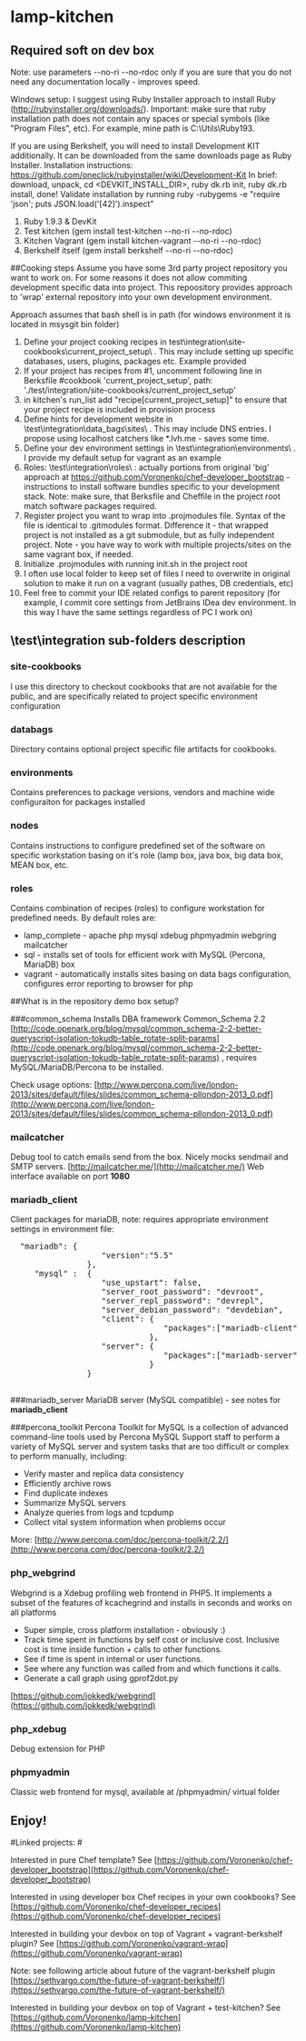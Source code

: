 lamp-kitchen
===============

## Required soft on dev box

Note: use parameters --no-ri --no-rdoc only if you are sure that you do not need any documentation locally - improves speed.

Windows setup: I suggest using Ruby Installer approach to install Ruby (http://rubyinstaller.org/downloads/).
Important: make sure that ruby installation path does not contain any spaces or special symbols (like "Program Files", etc).
For example, mine path is  C:\Utils\Ruby193\. 

If you are using Berkshelf, you will need to install Development KIT additionally. It can be downloaded from the same downloads page as Ruby Installer.
Installation instructions: https://github.com/oneclick/rubyinstaller/wiki/Development-Kit
In brief: download, unpack, cd <DEVKIT_INSTALL_DIR>,  ruby dk.rb init,  ruby dk.rb install, done!
Validate installation by running ruby -rubygems -e "require 'json'; puts JSON.load('[42]').inspect"


1. Ruby 1.9.3 & DevKit
2. Test kitchen  (gem install test-kitchen --no-ri --no-rdoc)
3. Kitchen Vagrant (gem install kitchen-vagrant --no-ri --no-rdoc)
4. Berkshelf itself (gem install berkshelf --no-ri --no-rdoc)


##Cooking steps
Assume you have some 3rd party project repository you want to work on. For some reasons it does not allow commiting development specific data into project. 
This repoository provides approach to 'wrap' external repository into your own development environment.

Approach assumes that bash shell is in path (for windows environment it is located in msysgit bin folder)

1.  Define your project cooking recipes in test\integration\site-cookbooks\current_project_setup\ . This may include setting up specific databases, users, plugins, packages etc. Example provided
2.  If your project has recipes from #1, uncomment following line in Berksfile #cookbook 'current_project_setup', path: './test/integration/site-cookbooks/current_project_setup'
3.  in kitchen's run_list  add "recipe[current_project_setup]" to ensure that your project recipe is included in provision process
3.  Define hints for development website in \test\integration\data_bags\sites\ . This may include DNS entries. I propose using localhost catchers like *.lvh.me - saves some time.
3.  Define your dev environment settings in \test\integration\environments\ .  I provide my default setup for vagrant as an example
4.  Roles: \test\integration\roles\ : actually portions from original 'big' approach at https://github.com/Voronenko/chef-developer_bootstrap - instructions to install software bundles specific to your development stack. Note: make sure, that Berksfile and Cheffile in the project root match software packages required.
5.  Register project you want to wrap into .projmodules file.  Syntax of the file is identical to .gitmodules format. Difference it - that wrapped project is not installed as a git submodule, but as fully independent project. Note - you have way to work with multiple projects/sites on the same vagrant box, if needed.
6.  Initialize .projmodules  with running init.sh in the project root
7.  I often use local folder to keep set of files I need to overwrite in original solution to make it run on a vagrant (usually pathes, DB credentials, etc)
8.  Feel free to commit your IDE related configs to parent repository (for example, I commit core settings from JetBrains IDea dev environment. In this way I have the same settings regardless of PC I work on)


## \test\integration sub-folders description

### site-cookbooks
I use this directory to checkout cookbooks that are not available for the public, and are specifically related to project specific environment configuration

### databags
Directory contains optional project specific file artifacts for cookbooks.

### environments
Contains preferences to package versions, vendors and machine wide configuraiton for packages installed

### nodes
Contains instructions to configure predefined set of the software on specific workstation basing on it's role (lamp box, java box, big data box, MEAN box, etc.

### roles
Contains combination of recipes (roles) to configure workstation for predefined needs.
By default roles are:

- lamp_complete - apache php mysql xdebug phpmyadmin webgring mailcatcher
- sql - installs set of tools for efficient work with MySQL (Percona, MariaDB) box
- vagrant - automatically installs sites basing on data bags configuration, configures error reporting to browser for php

##What is in the repository demo box setup?

###common_schema
Installs DBA framework Common_Schema 2.2  [http://code.openark.org/blog/mysql/common_schema-2-2-better-queryscript-isolation-tokudb-table_rotate-split-params](http://code.openark.org/blog/mysql/common_schema-2-2-better-queryscript-isolation-tokudb-table_rotate-split-params) , requires MySQL/MariaDB/Percona to be installed.

Check usage options: [http://www.percona.com/live/london-2013/sites/default/files/slides/common_schema-pllondon-2013_0.pdf](http://www.percona.com/live/london-2013/sites/default/files/slides/common_schema-pllondon-2013_0.pdf)

### mailcatcher
Debug tool to catch emails send from the box. Nicely mocks sendmail and SMTP servers.
[http://mailcatcher.me/](http://mailcatcher.me/)
Web interface available on port **1080**


### mariadb_client
Client packages for mariaDB, note: requires appropriate environment settings in environment file:
<pre>
  "mariadb": {
                   "version":"5.5"
                },
     "mysql" :  {
                   "use_upstart": false,
                   "server_root_password": "devroot",
                   "server_repl_password": "devrepl",
                   "server_debian_password": "devdebian",                   
                   "client": {
                                "packages":["mariadb-client", "libmariadbclient-dev"]
                             },
                   "server": {
                                "packages":["mariadb-server"]
                             }          
                }

</pre>

###mariadb_server
MariaDB server (MySQL compatible) - see notes for **mariadb_client**


###percona_toolkit
Percona Toolkit for MySQL is a collection of advanced command-line tools used by Percona MySQL Support staff to perform a variety of MySQL server and system tasks that are too difficult or complex to perform manually, including:

- Verify master and replica data consistency
- Efficiently archive rows
- Find duplicate indexes
- Summarize MySQL servers
- Analyze queries from logs and tcpdump
- Collect vital system information when problems occur

More: [http://www.percona.com/doc/percona-toolkit/2.2/](http://www.percona.com/doc/percona-toolkit/2.2/)

### php_webgrind
Webgrind is a Xdebug profiling web frontend in PHP5. It implements a subset of the features of kcachegrind and installs in seconds and works on all platforms

- Super simple, cross platform installation - obviously :)
- Track time spent in functions by self cost or inclusive cost. Inclusive cost is time inside function + calls to other functions.
- See if time is spent in internal or user functions.
- See where any function was called from and which functions it calls.
- Generate a call graph using gprof2dot.py

[https://github.com/jokkedk/webgrind](https://github.com/jokkedk/webgrind)

### php_xdebug
Debug extension for PHP

### phpmyadmin

Classic web frontend for mysql, available at /phpmyadmin/ virtual folder

## Enjoy!

#Linked projects: #

Interested in pure Chef template?
See [https://github.com/Voronenko/chef-developer_bootstrap](https://github.com/Voronenko/chef-developer_bootstrap)

Interested in using developer box Chef recipes in your own cookbooks?
See [https://github.com/Voronenko/chef-developer_recipes](https://github.com/Voronenko/chef-developer_recipes)

Interested in building your devbox on top of Vagrant + vagrant-berkshelf plugin?
See [https://github.com/Voronenko/vagrant-wrap](https://github.com/Voronenko/vagrant-wrap)


Note: see following article about future of the vagrant-berkshelf plugin [https://sethvargo.com/the-future-of-vagrant-berkshelf/](https://sethvargo.com/the-future-of-vagrant-berkshelf/)

Interested in building your devbox on top of Vagrant + test-kitchen?
See [https://github.com/Voronenko/lamp-kitchen](https://github.com/Voronenko/lamp-kitchen) 